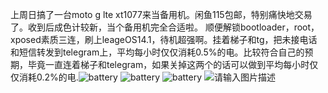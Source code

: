 上周日搞了一台moto g lte xt1077来当备用机。闲鱼115包邮，特别痛快地交易了。收到后成色计较新，当个备用机完全合适啦。
顺便解锁bootloader，root，xposed素质三连，刷上leageOS14.1，待机超强啊。挂着梯子和tg，把未接电话和短信转发到telegram上，平均每小时仅仅消耗0.5%的电。比较符合自己的预期，毕竟一直连着梯子和telegram，如果关掉这两个的话可以做到平均每小时仅仅消耗0.2%的电.![battery][1] ![battery][2] ![battery][3] ![请输入图片描述][4]


[1]: https://blog.502.li/usr/uploads/2019/03/3407412814.png
[2]: https://blog.502.li/usr/uploads/2019/03/2363619563.png
[3]: https://blog.502.li/usr/uploads/2019/03/1703269121.png
[4]: https://blog.502.li/usr/uploads/2019/03/1239342204.png